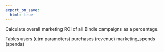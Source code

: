 ```yaml
---
export_on_save:
  html: true
---
```


Calculate overall marketing ROI of all Bindle campaigns as a percentage.

Tables
users (utm parameters)
purchases (revenue)
marketing_spends (spends)




